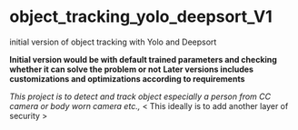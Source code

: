 # object_tracking_yolo_deepsort_V1
initial version of object tracking with Yolo and Deepsort

**Initial version would be with default trained parameters and checking whether it can solve the problem or not**
**Later versions includes customizations and optimizations according to requirements**

*This project is to detect and track object especially a person from CC camera or body worn camera etc.,*
< This ideally is to add another layer of security >